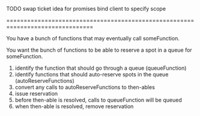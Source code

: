 TODO
swap ticket idea for promises
bind client to specify scope


===============================================================================

You have a bunch of functions that may eventually call someFunction.

You want the bunch of functions to be able to reserve a spot in a queue for someFunction.


1. identify the function that should go through a queue (queueFunction)
2. identify functions that should auto-reserve spots in the queue (autoReserveFunctions)
3. convert any calls to autoReserveFunctions to then-ables
4. issue reservation
5. before then-able is resolved, calls to queueFunction will be queued
6. when then-able is resolved, remove reservation

